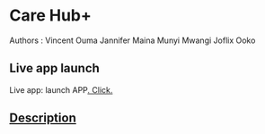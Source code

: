 # Care Hub+

Authors : Vincent Ouma
          Jannifer Maina
          Munyi Mwangi
          Joflix Ooko

## Live app launch

Live app: launch APP<a href = 'https://carehub-kenya.herokuapp.com/'>. Click.

## Description
